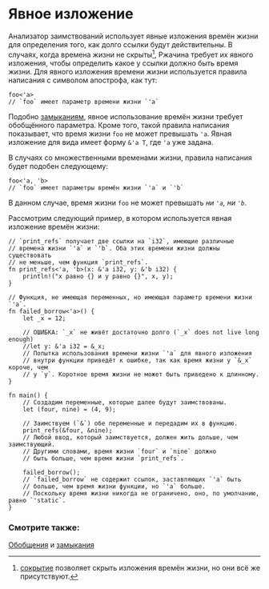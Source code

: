 # Явное изложение

Анализатор заимствований использует явные изложения времён 
жизни для определения того, как долго ссылки будут 
действительны. В случаях, когда времена жизни не скрыты[^1], Ржачина 
требует их явного изложения, чтобы определить какое у 
ссылки должно быть время жизни. Для явного изложения 
времени жизни используется правила написания с символом апострофа, как 
тут:

```rust,ignore
foo<'a>
// `foo` имеет параметр времени жизни `'a`
```

Подобно [замыканиям](../../fn/closures/anonymity.md), явное использование времён жизни 
требует обобщённого параметра. Кроме того, такой правила написания 
показывает, что время жизни `foo` не может 
превышать `'a`. Явная изложение для вида имеет 
форму `&'a T`, где `'a` уже задана.

В случаях со множественными временами жизни, правила написания будет 
подобен следующему:

```rust,ignore
foo<'a, 'b>
// `foo` имеет параметры времён жизни `'a` и `'b`
```

В данном случае, время жизни `foo` не может 
превышать *ни `'a`, ни `'b`*.

Рассмотрим следующий пример, в котором используется явная изложение времён жизни:

```rust,editable,ignore,mdbook-runnable
// `print_refs` получает две ссылки на `i32`, имеющие различные
// времена жизни `'a` и `'b`. Оба этих времени жизни должны существовать
// не меньше, чем функция `print_refs`.
fn print_refs<'a, 'b>(x: &'a i32, y: &'b i32) {
    println!("x равно {} и y равно {}", x, y);
}

// Функция, не имеющая переменных, но имеющая параметр времени жизни `'a`.
fn failed_borrow<'a>() {
    let _x = 12;

    // ОШИБКА: `_x` не живёт достаточно долго (`_x` does not live long enough)
    //let y: &'a i32 = &_x;
    // Попытка использования времени жизни `'a` для явного изложения 
    // внутри функции приведёт к ошибке, так как время жизни у `&_x` короче, чем
    // у `y`. Коротное время жизни не может быть приведено к длинному.
}

fn main() {
    // Создадим переменные, которые далее будут заимствованы.
    let (four, nine) = (4, 9);
    
    // Заимствуем (`&`) обе переменные и передадим их в функцию.
    print_refs(&four, &nine);
    // Любой ввод, который заимствуется, должен жить дольше, чем заимствующий. 
    // Другими словами, время жизни `four` и `nine` должно
    // быть больше, чем время жизни `print_refs`.
    
    failed_borrow();
    // `failed_borrow` не содержит ссылок, заставляющих `'a` быть
    // больше, чем время жизни функции, но `'a` больше.
    // Поскольку время жизни никогда не ограничено, оно, по умолчанию, равно `'static`.
}
```

[^1]: [сокрытие](elision.md) позволяет скрыть изложения времён жизни, но они всё же присутствуют.

### Смотрите также:

[Обобщения](../../generics.md) и [замыкания](../../fn/closures.md)
